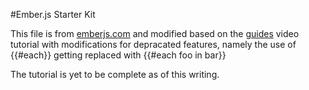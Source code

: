 #Ember.js Starter Kit

This file is from [emberjs.com](http://emberjs.com/) and modified based on the [guides](http://emberjs.com/guides/) video tutorial with modifications for depracated features, namely the use of {{#each}} getting replaced with {{#each foo in bar}}

The tutorial is yet to be complete as of this writing.